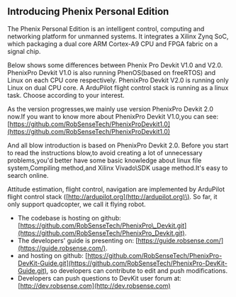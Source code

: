 ## Introducing Phenix Personal Edition

The Phenix Personal Edition is an intelligent control, computing and networking platform for unmanned systems. It integrates a Xilinx Zynq SoC, which packaging a dual core ARM Cortex-A9 CPU and FPGA fabric on a signal chip.

Below shows some differences between Phenix Pro Devkit V1.0 and V2.0. PhenixPro Devkit V1.0 is also running PhenOS\(based on freeRTOS\) and Linux on each CPU core respectively. PhenixPro Devkit V2.0 is running only Linux on dual CPU core. A ArduPilot flight control stack is running as a linux task. Choose according to your interest.

As the version progresses,we mainly use version PhenixPro Devkit 2.0 now.If you want to know more about PhenixPro Devkit V1.0,you can see: [https://github.com/RobSenseTech/PhenixProDevkit1.0](https://github.com/RobSenseTech/PhenixProDevkit1.0)

And all blow introduction is based on PhenixPro Devkit 2.0. Before you start to read the instructions blow,to avoid creating a lot of unnecessary problems,you'd better have some basic knowledge about linux file system,Compiling method,and Xilinx Vivado\SDK usage method.It's easy to search online.

Attitude estimation, flight control, navigation are implemented by ArduPilot flight control stack \([http://ardupilot.org](http://ardupilot.org)\). So far, it only support quadcopter, we call it flying robot.

* The codebase is hosting on github: [https://github.com/RobSenseTech/PhenixPro\_Devkit.git](https://github.com/RobSenseTech/PhenixPro_Devkit.git).
* The developers' guide is presenting on: [https://guide.robsense.com/](https://guide.robsense.com/).
* and hosting on github: [https://github.com/RobSenseTech/PhenixPro-DevKit-Guide.git](https://github.com/RobSenseTech/PhenixPro-DevKit-Guide.git), so developers can contribute to edit and push modifications.
* Developers can push questions to DevKit user forum at: [http://dev.robsense.com](http://dev.robsense.com)


